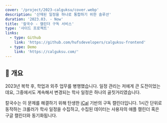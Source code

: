 ```yaml
---
cover: '/project/2023-calguksu/cover.webp'
description: '산재된 일정을 하나로 통합하기 위한 솔루션'
duration: '2023.03. - Now'
title: '칼국수 - 캘린더 구독 서비스'
type: '사이드 프로젝트'
links:
  - type: Github
    link: 'https://github.com/hufsdevelopers/calguksu-frontend'
  - type: Demo
    link: 'https://calguksu.com/'
---
```


## 🔖 개요

2023년 복학 후, 학업과 외주 업무를 병행했습니다. 일정 관리는 저에게 큰 도전이었는데요, 그중에서도 계속해서 변경되는 학사 일정은 하나의 골칫거리였습니다.

칼국수는 이 문제를 해결하기 위해
탄생한 <a href="https://ko.wikipedia.org/wiki/%EC%95%84%EC%9D%B4%EC%BA%98%EB%A6%B0%EB%8D%94" target="_blank" rel="noreferrer noopener">
iCal</a> 기반의 구독 캘린더입니다. 1시간 단위로 동작하는 크롤러가 학사 일정을 수집하고, 수집된 데이터는 사용자의 애플 캘린더 혹은 구글 캘린더와 동기화됩니다.
